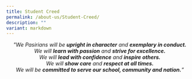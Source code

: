 ```yaml
---
title: Student Creed
permalink: /about-us/Student-Creed/
description: ""
variant: markdown
---
```

<p style="italic" align="center"><i>
 "We Pasirians will be <b>upright in character</b> and <b>exemplary in conduct. </b><br>
We will <b>learn with passion</b> and <b>strive for excellence.</b><br>
We will <b>lead with confidence</b> and <b>inspire others.</b><br>
We will <b>show care</b> and <b>respect at all times.</b><br>
We will be <b>committed to serve our school, community and nation.</b>”</i></p>